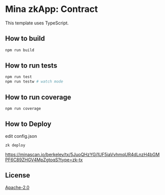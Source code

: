 # Mina zkApp: Contract

This template uses TypeScript.

## How to build

```sh
npm run build
```

## How to run tests

```sh
npm run test
npm run testw # watch mode
```

## How to run coverage

```sh
npm run coverage
```

## How to Deploy
edit config.json
```
zk deploy
```
https://minascan.io/berkeley/tx/5JuoQHzYGj1UF5iaVvhmqUR4dLnzH4bGMPF6C89ZHGV4MpZgtoqS?type=zk-tx

## License

[Apache-2.0](LICENSE)
